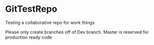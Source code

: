 # GitTestRepo
Testing a collaborative repo for work things


Please only create branches off of Dev branch. Master is reserved for 
production ready code
